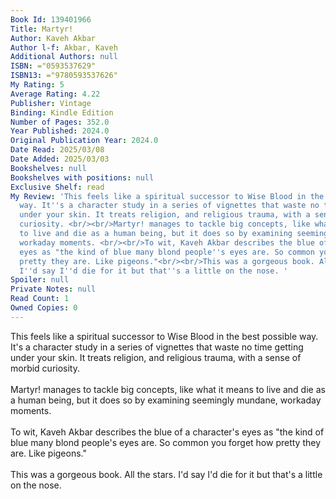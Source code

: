 ```yaml
---
Book Id: 139401966
Title: Martyr!
Author: Kaveh Akbar
Author l-f: Akbar, Kaveh
Additional Authors: null
ISBN: ="0593537629"
ISBN13: ="9780593537626"
My Rating: 5
Average Rating: 4.22
Publisher: Vintage
Binding: Kindle Edition
Number of Pages: 352.0
Year Published: 2024.0
Original Publication Year: 2024.0
Date Read: 2025/03/08
Date Added: 2025/03/03
Bookshelves: null
Bookshelves with positions: null
Exclusive Shelf: read
My Review: 'This feels like a spiritual successor to Wise Blood in the best possible
  way. It''s a character study in a series of vignettes that waste no time getting
  under your skin. It treats religion, and religious trauma, with a sense of morbid
  curiosity. <br/><br/>Martyr! manages to tackle big concepts, like what it means
  to live and die as a human being, but it does so by examining seemingly mundane,
  workaday moments. <br/><br/>To wit, Kaveh Akbar describes the blue of a character''s
  eyes as "the kind of blue many blond people''s eyes are. So common you forget how
  pretty they are. Like pigeons."<br/><br/>This was a gorgeous book. All the stars.
  I''d say I''d die for it but that''s a little on the nose. '
Spoiler: null
Private Notes: null
Read Count: 1
Owned Copies: 0
---
```


This feels like a spiritual successor to Wise Blood in the best possible way. It's a character study in a series of vignettes that waste no time getting under your skin. It treats religion, and religious trauma, with a sense of morbid curiosity. <br/><br/>Martyr! manages to tackle big concepts, like what it means to live and die as a human being, but it does so by examining seemingly mundane, workaday moments. <br/><br/>To wit, Kaveh Akbar describes the blue of a character's eyes as "the kind of blue many blond people's eyes are. So common you forget how pretty they are. Like pigeons."<br/><br/>This was a gorgeous book. All the stars. I'd say I'd die for it but that's a little on the nose. 